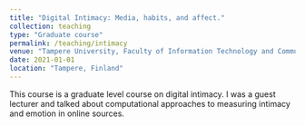```yaml
---
title: "Digital Intimacy: Media, habits, and affect."
collection: teaching
type: "Graduate course"
permalink: /teaching/intimacy
venue: "Tampere University, Faculty of Information Technology and Communication Sciences"
date: 2021-01-01
location: "Tampere, Finland"
---
```


This course is a graduate level course on digital intimacy.
I was a guest lecturer and talked about computational approaches to measuring intimacy and emotion in online sources.
